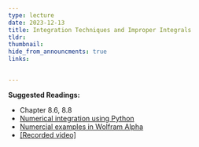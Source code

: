 ```yaml
---
type: lecture
date: 2023-12-13
title: Integration Techniques and Improper Integrals
tldr: 
thumbnail: 
hide_from_announcments: true
links: 


---
```

**Suggested Readings:**
- Chapter 8.6, 8.8
- [Numerical integration using Python](https://patrickwalls.github.io/mathematicalpython/integration/trapezoid-rule/)
- [Numercial examples in Wolfram Alpha](https://www.wolframalpha.com/examples/mathematics/applied-mathematics/numerical-analysis)
- [[Recorded video]](https://youtube.com/playlist?list=PLHNZtBNWQ-86dnD71mT2rK1QVXLAe2b8W&si=eZFjxaYmGxXizQbr)

